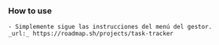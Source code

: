 ### How to use
```
- Simplemente sigue las instrucciones del menú del gestor.
_url:_ https://roadmap.sh/projects/task-tracker
```
